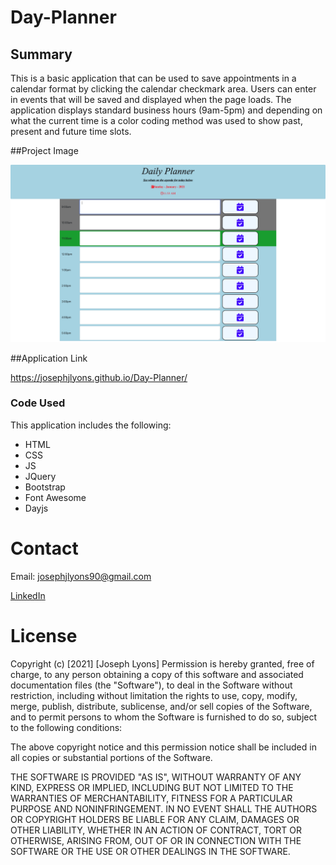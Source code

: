 # Day-Planner

## Summary
This is a basic application that can be used to save appointments in a calendar format by clicking the calendar checkmark area. Users can enter in events that will be saved and displayed when the page loads. The application displays standard business hours (9am-5pm) and depending on what the current time is a color coding method was used to show past, present and future time slots. 

##Project Image

![image of project](https://github.com/Josephjlyons/Day-Planner/blob/main/plannerImg.png?raw=true)

##Application Link

https://josephjlyons.github.io/Day-Planner/


### Code Used
This application includes the following:
* HTML
* CSS
* JS
* JQuery
* Bootstrap
* Font Awesome
* Dayjs

# Contact
Email: josephjlyons90@gmail.com

[LinkedIn](linkedin.com/in/joseph-lyons-0a2630200)



# License 
Copyright (c) [2021] [Joseph Lyons]
Permission is hereby granted, free of charge, to any person obtaining a copy of this software and associated documentation files (the "Software"), to deal in the Software without restriction, including without limitation the rights to use, copy, modify, merge, publish, distribute, sublicense, and/or sell copies of the Software, and to permit persons to whom the Software is furnished to do so, subject to the following conditions:

The above copyright notice and this permission notice shall be included in all copies or substantial portions of the Software.

THE SOFTWARE IS PROVIDED "AS IS", WITHOUT WARRANTY OF ANY KIND, EXPRESS OR IMPLIED, INCLUDING BUT NOT LIMITED TO THE WARRANTIES OF MERCHANTABILITY, FITNESS FOR A PARTICULAR PURPOSE AND NONINFRINGEMENT. IN NO EVENT SHALL THE AUTHORS OR COPYRIGHT HOLDERS BE LIABLE FOR ANY CLAIM, DAMAGES OR OTHER LIABILITY, WHETHER IN AN ACTION OF CONTRACT, TORT OR OTHERWISE, ARISING FROM, OUT OF OR IN CONNECTION WITH THE SOFTWARE OR THE USE OR OTHER DEALINGS IN THE SOFTWARE.

